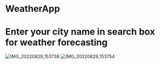# WeatherApp
# Enter your city name in search box for weather forecasting
![IMG_20220829_153738](https://user-images.githubusercontent.com/62367274/187179650-98a87b7e-e7fa-4c48-9e50-cff4814f59ff.jpg)
![IMG_20220829_153754](https://user-images.githubusercontent.com/62367274/187179679-642a33c8-8790-457f-8349-ffa77191e264.jpg)
